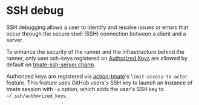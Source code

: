 # SSH debug

SSH debugging allows a user to identify and resolve issues or errors that occur through the secure
shell (SSH) connection between a client and a server.

To enhance the security of the runner and the infrastructure behind the runner, only user ssh-keys
registered on [Authorized Keys](https://github.com/tmate-io/tmate-ssh-server/pull/93) are allowed
by default on [tmate-ssh-server charm](https://charmhub.io/tmate-ssh-server/).

Authorized keys are registered via [action-tmate](https://github.com/canonical/action-tmate/)'s
`limit-access-to-actor` feature. This feature uses GitHub users's SSH key to launch an instance
of tmate session with `-a` option, which adds the user's SSH key to `~/.ssh/authorized_keys`.